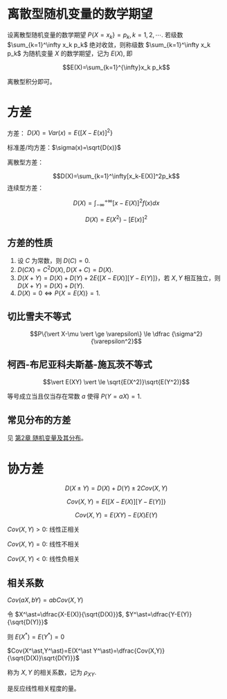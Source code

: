 
# 离散型随机变量的数学期望

设离散型随机变量的数学期望 $P\{X=x_k\}=p_k, k=1, 2, \cdots.$ 若级数  $\sum_{k=1}^\infty x_k p_k$ 绝对收敛，则称级数 $\sum_{k=1}^\infty x_k p_k$ 为随机变量 $X$ 的数学期望，记为 $E(X)$, 即

$$E(X)=\sum_{k=1}^{\infty}x_k p_k$$

离散型积分即可。

# 方差

方差： $D(X)=Var(x)=E\{[X-E(x)]^2\}$

标准差/均方差：$\sigma(x)=\sqrt{D(x)}$

离散型方差：

$$D(X)=\sum_{k=1}^\infty[x_k-E(X)]^2p_k$$
连续型方差：

$$D(X)=\int_{-\infty}^{+\infty}[x-E(X)]^2f(x)dx$$

$$D(X)=E(X^2)-[E(x)]^2$$

## 方差的性质

1. 设 $C$ 为常数，则 $D(C)=0$.
2. $D(CX)=C^2D(X), D(X+C)=D(X)$.
3. $D(X+Y)=D(X)+D(Y)+2E\{[X-E(X)][Y-E(Y)]\}$，若 $X,Y$ 相互独立，则 $D(X+Y)=D(X)+D(Y)$.
4. $D(X)=0 \Leftrightarrow P\{X=E(X)\}=1$.

## 切比雪夫不等式

$$P\{\vert X-\mu \vert \ge \varepsilon\} \le \dfrac {\sigma^2}{\varepsilon^2}$$

## 柯西-布尼亚科夫斯基-施瓦茨不等式

$$\vert E(XY) \vert \le \sqrt{E(X^2)}\sqrt{E(Y^2)}$$

等号成立当且仅当存在常数 $a$ 使得 $P(Y=aX)=1$.

## 常见分布的方差

见 [第2章 随机变量及其分布](第2章%20随机变量及其分布.md#常见分布)。
# 协方差

$$D(X\pm Y) = D(X) + D(Y) \pm 2Cov(X,Y)$$

$$Cov(X,Y)=E\{[X-E(X)][Y-E(Y)]\}$$

$$Cov(X,Y)=E(XY)-E(X)E(Y)$$

$Cov(X,Y)>0$: 线性正相关

$Cov(X,Y)=0$: 线性不相关

$Cov(X,Y)<0$: 线性负相关

## 相关系数

$Cov(aX,bY)=abCov(X,Y)$

令 $X^\ast=\dfrac{X-E(X)}{\sqrt{D(X)}}$, $Y^\ast=\dfrac{Y-E(Y)}{\sqrt{D(Y)}}$ 

则 $E(X^\ast)=E(Y^\ast)=0$

$Cov(X^\ast,Y^\ast)=E(X^\ast Y^\ast)=\dfrac{Cov(X,Y)}{\sqrt{D(X)}\sqrt{D(Y)}}$

称为 $X,Y$ 的相关系数，记为 $\rho_{XY}$.

是反应线性相关程度的量。




